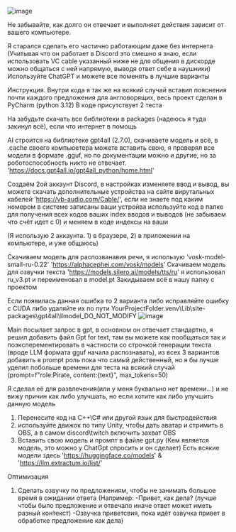 ![image](https://github.com/user-attachments/assets/09ee1fa8-319d-49e0-b1fd-ce2a5aae665f)

Не забывайте, как долго он отвечает и выполняет действия зависит от вашего компьютере.

Я старался сделать его частично работающим даже без интернета (Учитывая что он работает в Discord это смешно я знаю, если использовать VC cable указанный ниже не для общения в дискорде можно общаться с ней напрямую, выводя ответ себе в наушники)
Используйте ChatGPT и можете все поменять в лучшие варианты

Инструкция. Внутри кода я так же на всякий случай вставил пояснения почти каждого предложения для англоворящих, весь проект сделан в PyCharm (python 3.12)
В коде присутствует 2 теста

На забудьте скачать все библиотеки в packages (надеюсь я туда закинул всё), если что интернет в помощь

AI строится на библиотеке gpt4all (2.7.0), скачиваете модель и всё, в .cache своего компьюетера можете вставить свою, я проверял все модели в формате .gguf, но по документации можно и другие, но за роботоспособность никто не отвечает. 'https://docs.gpt4all.io/gpt4all_python/home.html'

Создаём 2ой аккаунт Discord, в настройках изменяете ввод и вывод, вы можете скачать дополнительные устройства на сайте вирутальных кабелей
'https://vb-audio.com/Cable/', если не знаете под каким номером в системе записаны ваши устройва используйте код в папке для получения всех кодов ваших index вводов и выводов (не забываем что счёт идет с 0) и меняем в коде индексы на ваши

(Я использую 2 аккаунта. 1) в браузере, 2) в приложении на компьютере, и уже общаюсь)

Скачиваем модель для распозванавия речи, я использую 'vosk-model-small-ru-0.22' 'https://alphacephei.com/vosk/models'
Скачиваем модель для озвучки текста 'https://models.silero.ai/models/tts/ru' я использовал ru_v3.pt и переименовал в model.pt
Закидываем всё в нашу папку с проектом

Если появилась данная ошибка то 2 варианта либо исправляйте ошибку с CUDA либо удаляйте их по пути
YourProjectFolder\.venv\Lib\site-packages\gpt4all\llmodel_DO_NOT_MODIFY
![image](https://github.com/user-attachments/assets/b694921c-1524-461e-b6f7-c25b6ac435aa)

Main посылает запрос в gpt, в основном он отвечает стандартно, я решил добавить файл Gpt for text, там вы можете как пообщаться так и поэксперементировать в частности со строчкой генерации текста (вроде LLM формата gguf начала распознавать), из всех 3 вариантов добавить в prompt роль пока что самый действенный, но я бы лучше уделил побольше времени для теста на всякий случай (prompt=f"role:Pirate, content:{text}", max_tokens=50)

Я сделал её для развлечения(или у меня буквально нет времени...) и не вижу причин как либо улучшать, но
если хотите как либо улучшить данную модель 
1) Перенесите код на C++\C# или другой язык для быстродействия
2) используйте движок по типу Unity, чтобы дать аватар и стримить в OBS, а в самом discord\twitch включить захват OBS
3) Вставить свою модель и промпт в файле gpt.py (Кем является модель, это можно у ChatGpt спросить и он сделает)
Есть всякие модели здесь 'https://huggingface.co/models' & 'https://llm.extractum.io/list/'

Оптимизация 
1) Сделать озвучку по предложениям, чтобы не занимать большое время в ожидании ответа
(Например: -Привет, как дела? (лучше чтобы было предложение и отвечало иначе ответ может иметь разный контекст) -Озвучка приветсвия, пока идёт озвучка привет в обработке предложение как дела)

